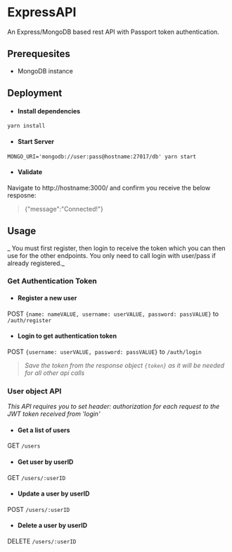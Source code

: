 # ExpressAPI
An Express/MongoDB based rest API with Passport token authentication.

## Prerequesites
* MongoDB instance

## Deployment

* #### Install dependencies
`yarn install`

* #### Start Server
`MONGO_URI='mongodb://user:pass@hostname:27017/db' yarn start`

* #### Validate
Navigate to http://hostname:3000/ and confirm you receive the below resposne:
> {"message":"Connected!"}

## Usage
_ You must first register, then login to receive the token which you can then use for the other endpoints. You only need to call login with user/pass if already registered._

### Get Authentication Token

* #### Register a new user
POST `{name: nameVALUE, username: userVALUE, password: passVALUE}` to `/auth/register`

* #### Login to get authentication token
POST `{username: userVALUE, password: passVALUE}` to `/auth/login`
>_Save the token from the response object `{token}` as it will be needed for all other api calls_

### User object API
_This API requires you to set header: authorization for each request to the JWT token received from 'login'_

* #### Get a list of users
GET `/users`

* #### Get user by userID
GET `/users/:userID`

* #### Update a user by userID
POST `/users/:userID`

* #### Delete a user  by userID
DELETE `/users/:userID`
